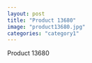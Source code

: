 ```yaml
---
layout: post
title: "Product 13680"
image: "product13680.jpg"
categories: "category1"
---
```

Product 13680
